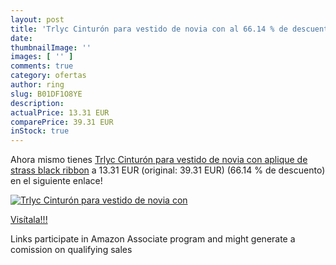```yaml
---
layout: post
title: 'Trlyc Cinturón para vestido de novia con al 66.14 % de descuento'
date: 
thumbnailImage: ''
images: [ '' ]
comments: true
category: ofertas
author: ring
slug: B01DF1O8YE
description:
actualPrice: 13.31 EUR
comparePrice: 39.31 EUR
inStock: true
---
```


Ahora mismo tienes [Trlyc Cinturón para vestido de novia con aplique de strass black ribbon](https://www.amazon.es/dp/B01DF1O8YE/?tag=tolees-21) a 13.31 EUR (original: 39.31 EUR) (66.14 %  de descuento) en el siguiente enlace!

[![Trlyc Cinturón para vestido de novia con]()](https://www.amazon.es/dp/B01DF1O8YE/?tag=tolees-21)

[Visítala!!!](https://www.amazon.es/dp/B01DF1O8YE/?tag=tolees-21)

Links participate in Amazon Associate program and might generate a comission on qualifying sales
